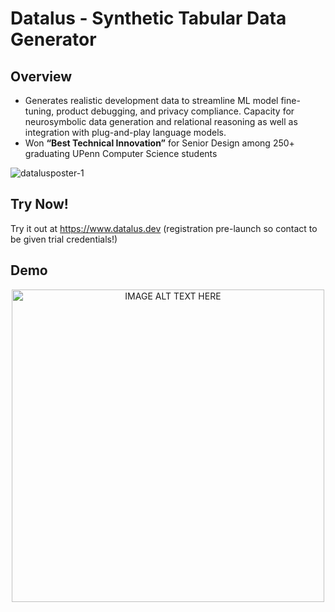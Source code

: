 # Datalus - Synthetic Tabular Data Generator

## Overview
* Generates realistic development data to streamline ML model fine-tuning, product debugging, and privacy compliance. Capacity for neurosymbolic data generation and relational reasoning as well as integration with plug-and-play language models.
* Won **“Best Technical Innovation”** for Senior Design among 250+ graduating UPenn Computer Science students 

![datalusposter-1](https://github.com/user-attachments/assets/81417509-ad3e-46cf-ac27-06f5f7323bff)

## Try Now!
Try it out at https://www.datalus.dev (registration pre-launch so contact to be given trial credentials!)

## Demo
<div style="text-align: center;">
    <a href="https://www.youtube.com/watch?v=PxgdReDr7-c">
        <img src="https://github.com/user-attachments/assets/3f8fcae5-6806-42a1-a85e-61cf16385022" alt="IMAGE ALT TEXT HERE" width="500"/>
    </a>
</div>
